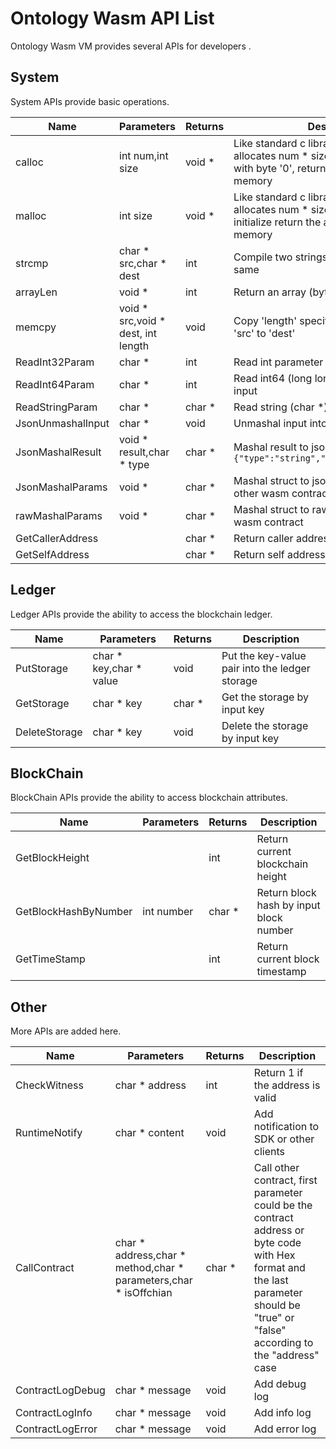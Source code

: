 # Ontology Wasm API List

Ontology Wasm VM provides several APIs for developers .

## System

System APIs provide basic operations.

| Name              | Parameters                         | Returns | Description                                                  |
| ----------------- | ---------------------------------- | ------- | ------------------------------------------------------------ |
| calloc            | int num,int size                   | void *  | Like standard c library, calloc function  allocates num * size memorys and initialize with byte '0', return the address (offset) in memory |
| malloc            | int size                           | void *  | Like standard c library, calloc function allocates num * size memorys without any initialize  return the address (offset) in memory |
| strcmp            | char * src,char * dest             | int     | Compile two strings, return 0 if they are the same           |
| arrayLen          | void *                             | int     | Return an array (byte, int, int64) length                       |
| memcpy            | void * src,void * dest, int length | void    | Copy 'length' specified block memory from 'src' to 'dest'    |
| ReadInt32Param    | char *                             | int     | Read int parameter from input                                |
| ReadInt64Param    | char *                             | int     | Read int64 (long long) parameter from input                   |
| ReadStringParam   | char *                             | char *  | Read string (char *) parameter from input                    |
| JsonUnmashalInput | char *                             | void    | Unmashal input into specified struct                         |
| JsonMashalResult  | void * result,char * type          | char *  | Mashal result to json format string ``` {"type":"string","value":"samplestring"}``` |
| JsonMashalParams  | void *                             | char *  | Mashal struct to json format string, for call other wasm contract |
| rawMashalParams   | void *                             | char *  | Mashal struct to raw string, for call other wasm contract    |
| GetCallerAddress  |                                    | char *  | Return caller address                                        |
| GetSelfAddress    |                                    | char *  | Return self address                                          |

## Ledger

Ledger APIs provide the ability to access the blockchain ledger.

| Name          | Parameters              | Returns | Description                                |
| ------------- | ----------------------- | ------- | ------------------------------------------ |
| PutStorage    | char * key,char * value | void    | Put the key-value pair into the ledger storage |
| GetStorage    | char * key              | char *  | Get the storage by input key               |
| DeleteStorage | char * key              | void    | Delete the storage by input key            |

## BlockChain

BlockChain APIs provide the ability to access blockchain attributes.

| Name                 | Parameters | Returns | Description                             |
| -------------------- | ---------- | ------- | --------------------------------------- |
| GetBlockHeight       |            | int     | Return current blockchain height        |
| GetBlockHashByNumber | int number | char *  | Return block hash by input block number |
| GetTimeStamp         |            | int     | Return current block timestamp          |

## Other

More APIs are added here.

| Name             | Parameters                                                   | Returns | Description                                                  |
| ---------------- | ------------------------------------------------------------ | ------- | ------------------------------------------------------------ |
| CheckWitness     | char * address                                               | int     | Return 1 if the address is valid                             |
| RuntimeNotify    | char * content                                               | void    | Add notification to SDK or other clients                     |
| CallContract     | char * address,char * method,char * parameters,char * isOffchian | char *  | Call other contract, first parameter could be the contract address or byte code with Hex format and the last parameter should be "true" or "false" according to the "address" case |
| ContractLogDebug | char * message                                               | void    | Add debug log                                                |
| ContractLogInfo  | char * message                                               | void    | Add info log                                                 |
| ContractLogError | char * message                                               | void    | Add error log                                                |


